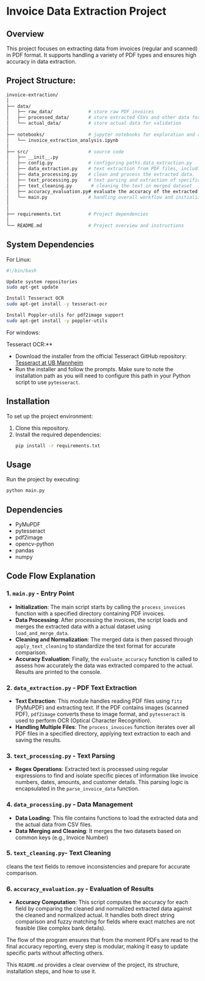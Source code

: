 # Invoice Data Extraction Project

## Overview
This project focuses on extracting data from invoices (regular and scanned) in PDF format. It supports handling a variety of PDF types and ensures high accuracy in data extraction.


## Project Structure:
```bash
invoice-extraction/
│
├── data/
│   ├── raw_data/             # store raw PDF invoices
│   ├── processed_data/       # store extracted CSVs and other data formats
│   └── actual_data/          # store actual data for validation
│
├── notebooks/                # jupyter notebooks for exploration and reports
│   └── invoice_extraction_analysis.ipynb
│
├── src/                      # source code 
│   ├── __init__.py
│   ├── config.py             # configuring paths.data_extraction.py    
│   ├── data_extraction.py    # text extraction from PDF files, including both regular and scanned PDFs.
│   ├── data_processing.py    # clean and process the extracted data.
│   ├── text_processing.py    # text parsing and extraction of specific fields using regular expressions.
│   ├── text_cleaning.py       # cleaning the text in merged dataset
│   ├── accuracy_evaluation.py# evaluate the accuracy of the extracted data against actual.
│   └── main.py               # handling overall workflow and initialization.
│
│
├── requirements.txt          # Project dependencies
│
└── README.md                 # Project overview and instructions
```

## System Dependencies 
For Linux:
```bash
#!/bin/bash

Update system repositories
sudo apt-get update

Install Tesseract OCR
sudo apt-get install -y tesseract-ocr

Install Poppler-utils for pdf2image support
sudo apt-get install -y poppler-utils
```
For windows:

Tesseract OCR:**
   - Download the installer from the official Tesseract GitHub repository: [Tesseract at UB Mannheim](https://github.com/UB-Mannheim/tesseract/wiki)
   - Run the installer and follow the prompts. Make sure to note the installation path as you will need to configure this path in your Python script to use `pytesseract`.

## Installation

To set up the project environment:

1. Clone this repository.
2. Install the required dependencies:
    ```bash
    pip install -r requirements.txt
    ```

## Usage

Run the project by executing:

```bash
python main.py
```

## Dependencies
* PyMuPDF
* pytesseract
* pdf2image
* opencv-python
* pandas
* numpy

## Code Flow Explanation

### 1. `main.py` - Entry Point
- **Initialization**: The main script starts by calling the `process_invoices` function with a specified directory containing PDF invoices.
- **Data Processing**: After processing the invoices, the script loads and merges the extracted data with a actual dataset using `load_and_merge_data`.
- **Cleaning and Normalization**: The merged data is then passed through `apply_text_cleaning` to standardize the text format for accurate comparison.
- **Accuracy Evaluation**: Finally, the `evaluate_accuracy` function is called to assess how accurately the data was extracted compared to the actual. Results are printed to the console.

### 2. `data_extraction.py` - PDF Text Extraction
- **Text Extraction**: This module handles reading PDF files using `fitz` (PyMuPDF) and extracting text. If the PDF contains images (scanned PDF), `pdf2image` converts these to image format, and `pytesseract` is used to perform OCR (Optical Character Recognition).
- **Handling Multiple Files**: The `process_invoices` function iterates over all PDF files in a specified directory, applying text extraction to each and saving the results.

### 3. `text_processing.py` - Text Parsing
- **Regex Operations**: Extracted text is processed using regular expressions to find and isolate specific pieces of information like invoice numbers, dates, amounts, and customer details. This parsing logic is encapsulated in the `parse_invoice_data` function.

### 4. `data_processing.py` - Data Management
- **Data Loading**: This file contains functions to load the extracted data and the actual data from CSV files.
- **Data Merging and Cleaning**: It merges the two datasets based on common keys (e.g., Invoice Number)

### 5. `text_cleaning.py`- Text Cleaning
cleans the text fields to remove inconsistencies and prepare for accurate comparison.

### 6. `accuracy_evaluation.py` - Evaluation of Results
- **Accuracy Computation**: This script computes the accuracy for each field by comparing the cleaned and normalized extracted data against the cleaned and normalized actual. It handles both direct string comparison and fuzzy matching for fields where exact matches are not feasible (like complex bank details).

The flow of the program ensures that from the moment PDFs are read to the final accuracy reporting, every step is modular, making it easy to update specific parts without affecting others.


This `README.md` provides a clear overview of the project, its structure, installation steps, and how to use it.
